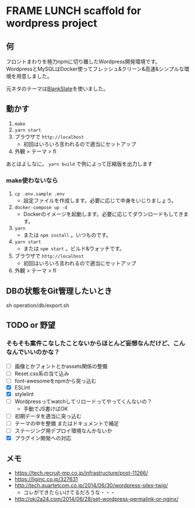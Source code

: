 # FRAME LUNCH scaffold for wordpress project

## 何

フロントまわりを極力npmに切り離したWordpress開発環境です。  
WordpressとMySQLはDocker使ってフレッシュ&クリーン&高速&シンプルな環境を用意しました。

元ネタのテーマは[BlankSlate](http://tidythemes.com/concept/)を使いました。
 
## 動かす

1. `make`
2. `yarn start`
3. ブラウザで `http://localhost`
    - 初回はいろいろ言われるので適当にセットアップ
4. 外観 > テーマ > fl

あとはよしなに。 `yarn build` で例によって圧縮版を出力します

### make使わないなら

1. `cp .env.sample .env`
    - 設定ファイルを作成します。必要に応じて中身をいじりましょう。
2. `docker-compose up -d`
    - Dockerのイメージを起動します。必要に応じてダウンロードもしてきます。
3. `yarn`
    - または `npm install` 。いつものです。
4. `yarn start`
    - または `npm start` 。ビルド&ウォッチです。
5. ブラウザで `http://localhost`
    - 初回はいろいろ言われるので適当にセットアップ
6. 外観 > テーマ > fl

## DBの状態をGit管理したいとき
sh operation/db/export.sh

## TODO or 野望

### そもそも案件こなしたことないからほとんど妄想なんだけど、こんなんでいいのかな？

- [ ] 画像とかフォントとかassets関係の整備
- [ ] Reset.css系の当て込み
- [ ] font-awesomeをnpmから突っ込む
- [x] ESLint
- [x] stylelint
- [ ] Wordpressってwatchしてリロードってやってくんないの？
    - 手動でJS書けばOK
- [ ] 初期データを適当に突っ込む
- [ ] テーマの中を整備 またはドキュメントで補足
- [ ] ステージング用デプロイ環境なんかないか
- [x] プラグイン開発への対応

## メモ

- https://tech.recruit-mp.co.jp/infrastructure/post-11266/
- https://liginc.co.jp/327631
- http://tech.quartetcom.co.jp/2014/06/30/wordpress-silex-twig/
    - コレができたらいけてるだろうな・・・
- http://oki2a24.com/2014/06/28/set-wordpress-permalink-or-nginx/ 

